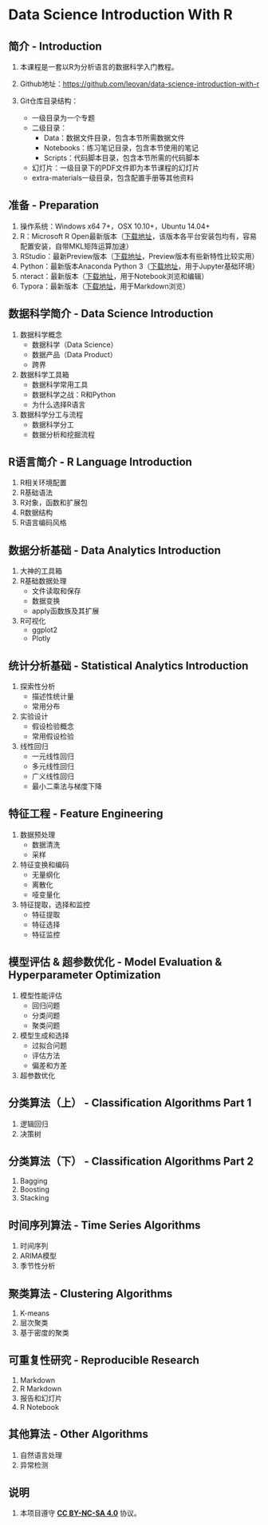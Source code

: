 # Data Science Introduction With R

## 简介 - Introduction

1. 本课程是一套以R为分析语言的数据科学入门教程。

2. Github地址：https://github.com/leovan/data-science-introduction-with-r

3. Git仓库目录结构：

   - 一级目录为一个专题
   - 二级目录：
     - Data：数据文件目录，包含本节所需数据文件
     - Notebooks：练习笔记目录，包含本节使用的笔记
     - Scripts：代码脚本目录，包含本节所需的代码脚本
   - 幻灯片：一级目录下的PDF文件即为本节课程的幻灯片
   - extra-materials一级目录，包含配置手册等其他资料


## 准备 - Preparation

1. 操作系统：Windows x64 7+，OSX 10.10+，Ubuntu 14.04+
2. R：Microsoft R Open最新版本（[下载地址](https://mran.microsoft.com/download/)，该版本各平台安装包均有，容易配置安装，自带MKL矩阵运算加速）
3. RStudio：最新Preview版本（[下载地址](https://www.rstudio.com/products/rstudio/download/preview/)，Preview版本有些新特性比较实用）
4. Python：最新版本Anaconda Python 3（[下载地址](https://www.anaconda.com/download/)，用于Jupyter基础环境）
5. nteract：最新版本（[下载地址](https://nteract.io/)，用于Notebook浏览和编辑）
6. Typora：最新版本（[下载地址](http://typora.io)，用于Markdown浏览）

## 数据科学简介 - Data Science Introduction

1. 数据科学概念
   - 数据科学（Data Science）
   - 数据产品（Data Product）
   - 跨界
2. 数据科学工具箱
   - 数据科学常用工具
   - 数据科学之战：R和Python
   - 为什么选择R语言
3. 数据科学分工与流程
   - 数据科学分工
   - 数据分析和挖掘流程

## R语言简介 - R Language Introduction

1. R相关环境配置
2. R基础语法
3. R对象，函数和扩展包
4. R数据结构
5. R语言编码风格

## 数据分析基础 - Data Analytics Introduction

1. 大神的工具箱
2. R基础数据处理
   - 文件读取和保存
   - 数据变换
   - apply函数族及其扩展
3. R可视化
   - ggplot2
   - Plotly

## 统计分析基础 - Statistical Analytics Introduction

1. 探索性分析
   - 描述性统计量
   - 常用分布
2. 实验设计
   - 假设检验概念
   - 常用假设检验
3. 线性回归
   - 一元线性回归
   - 多元线性回归
   - 广义线性回归
   - 最小二乘法与梯度下降

## 特征工程 - Feature Engineering

1. 数据预处理
   - 数据清洗
   - 采样
2. 特征变换和编码
   - 无量纲化
   - 离散化
   - 哑变量化
3. 特征提取，选择和监控
   - 特征提取
   - 特征选择
   - 特征监控

## 模型评估 & 超参数优化 - Model Evaluation & Hyperparameter Optimization

1. 模型性能评估
   - 回归问题
   - 分类问题
   - 聚类问题
2. 模型生成和选择
   - 过拟合问题
   - 评估方法
   - 偏差和方差
3. 超参数优化

## 分类算法（上） - Classification Algorithms Part 1

1. 逻辑回归
2. 决策树

## 分类算法（下） - Classification Algorithms Part 2

1. Bagging
2. Boosting
3. Stacking

## 时间序列算法 - Time Series Algorithms

1. 时间序列
2. ARIMA模型
3. 季节性分析

## 聚类算法 - Clustering Algorithms

1. K-means
2. 层次聚类
3. 基于密度的聚类

## 可重复性研究 - Reproducible Research

1. Markdown
2. R Markdown
3. 报告和幻灯片
4. R Notebook

## 其他算法 - Other Algorithms

1. 自然语言处理
2. 异常检测

## 说明

1. 本项目遵守 [**CC BY-NC-SA 4.0**](http://creativecommons.org/licenses/by-nc-sa/4.0/) 协议。
